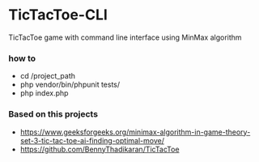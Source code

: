# TicTacToe-CLI

TicTacToe game with command line interface
using MinMax algorithm

### how to
* cd /project_path
* php vendor/bin/phpunit tests/
* php index.php

### Based on this projects
* https://www.geeksforgeeks.org/minimax-algorithm-in-game-theory-set-3-tic-tac-toe-ai-finding-optimal-move/
* https://github.com/BennyThadikaran/TicTacToe
